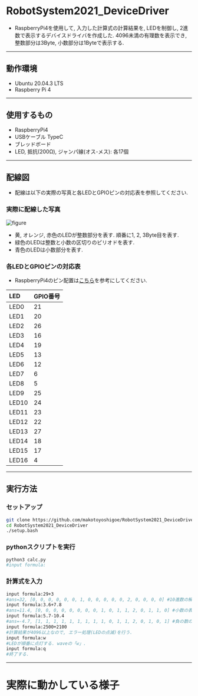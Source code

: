 # RobotSystem2021_DeviceDriver
- RaspberryPi4を使用して, 入力した計算式の計算結果を, LEDを制御し, 2進数で表示するデバイスドライバを作成した. 4096未満の有理数を表示でき, 整数部分は3Byte, 小数部分は1Byteで表示する. 
---
## 動作環境
- Ubuntu 20.04.3 LTS
- Raspberry Pi 4
---
## 使用するもの
- RaspberryPi4
- USBケーブル TypeC
- ブレッドボード
- LED, 抵抗(200Ω), ジャンパ線(オス-メス): 各17個
---
## 配線図
- 配線は以下の実際の写真と各LEDとGPIOピンの対応表を参照してください. 
### 実際に配線した写真
![figure](https://user-images.githubusercontent.com/91446273/145028123-3f1e35ad-0464-444b-ad85-98b0b1590e61.png)
- 黄, オレンジ, 赤色のLEDが整数部分を表す. 順番に1, 2, 3Byte目を表す. 
- 緑色のLEDは整数と小数の区切りのピリオドを表す. 
- 青色のLEDは小数部分を表す. 
### 各LEDとGPIOピンの対応表
- RaspberryPi4のピン配置は[こちら](https://www.raspberrypi.com/documentation/computers/os.html#gpio-and-the-40-pin-header)を参考にしてください. 

| LED | GPIO番号 |
| :-------|:------|
| LED0 | 21 |
| LED1 | 20 |
| LED2 | 26 |
| LED3 | 16 |
| LED4 | 19 |
| LED5 | 13 |
| LED6 | 12 |
| LED7 | 6 |
| LED8 | 5 |
| LED9 | 25 |
| LED10 | 24 |
| LED11 | 23 |
| LED12 | 22 |
| LED13 | 27 |
| LED14 | 18 |
| LED15 | 17 |
| LED16 | 4 |
---
## 実行方法
### セットアップ
```sh
git clone https://github.com/makotoyoshigoe/RobotSystem2021_DeviceDriver.git
cd RobotSystem2021_DeviceDriver
./setup.bash
```
### pythonスクリプトを実行
```sh
python3 calc.py
#input formula:
```
### 計算式を入力
```sh
input formula:29+3
#ans=32, [0, 0, 0, 0, 0, 0, 1, 0, 0, 0, 0, 0, 2, 0, 0, 0, 0] #10進数の解と2進数に変換したものを表示. 2はピリオドを表す. 
input formula:3.6+7.8
#ans=11.4, [0, 0, 0, 0, 0, 0, 0, 0, 1, 0, 1, 1, 2, 0, 1, 1, 0] #小数の表示
input formula:5.7-10.4
#ans=-4.7, [1, 1, 1, 1, 1, 1, 1, 1, 1, 0, 1, 1, 2, 0, 1, 0, 1] #負の数の表示
input formula:2500+2100
#計算結果が4096以上なので, エラー処理(LEDの点滅)を行う.
input formula:w
#LEDが順番に点灯する. waveの「w」. 
input formula:q
#終了する. 
```
---
# 実際に動かしている様子
